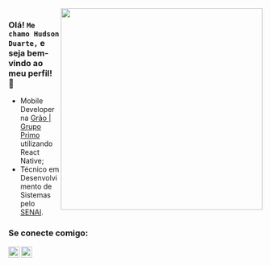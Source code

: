 <img align="right" width="400" src="https://hackernoon.com/images/f2px36fy.gif" />

### Olá! `Me chamo Hudson Duarte,` e seja bem-vindo ao meu perfil! 👋

- Mobile Developer na [Grão | Grupo Primo](https://www.grao.com.br/) utilizando React Native;
- Técnico em Desenvolvimento de Sistemas pelo [SENAI](http://senaiweb.fieb.org.br/senai2/cursos/desenvolvimento-de-sistemas).

### Se conecte comigo: 
[<img align="left" alt="Hudson Duarte | LinkedIn" width="22px" src="https://cdn.jsdelivr.net/npm/simple-icons@v3/icons/linkedin.svg" />][linkedin]
[<img align="left" alt="Hudson Duarte | E-mail" width="22px" src="https://cdn.jsdelivr.net/npm/simple-icons@3.4.0/icons/microsoftoutlook.svg" />][outlook]
<br />
<br />

[linkedin]: https://www.linkedin.com/in/huduarte/
[github]: https://github.com/huduarte
[outlook]: mailto:hudsoneeto@outlook.com
